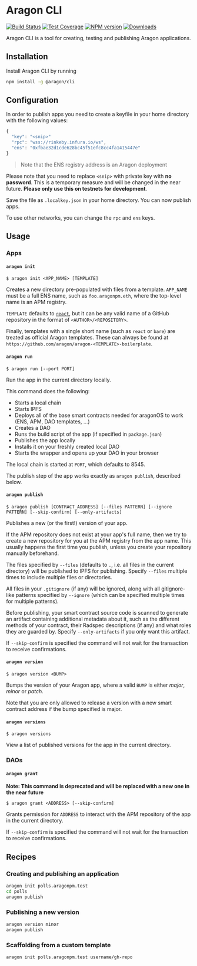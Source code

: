 # Aragon CLI

[![Build Status](https://img.shields.io/travis/aragon/aragon-dev-cli/master.svg?style=flat-square)](https://travis-ci.org/aragon/aragon-dev-cli)
[![Test Coverage](https://img.shields.io/coveralls/aragon/aragon-dev-cli.svg?style=flat-square)](https://coveralls.io/github/aragon/aragon-dev-cli)
[![NPM version](https://img.shields.io/npm/v/@aragon/cli.svg?style=flat-square)](https://npmjs.org/package/@aragon/cli)
[![Downloads](https://img.shields.io/npm/dm/@aragon/cli.svg?style=flat-square)](https://npmjs.org/package/@aragon/cli)

Aragon CLI is a tool for creating, testing and publishing Aragon applications.

## Installation

Install Aragon CLI by running

```bash
npm install -g @aragon/cli
```

## Configuration

In order to publish apps you need to create a keyfile in your home directory with the following values:

```js
{
  "key": "<snip>"
  "rpc": "wss://rinkeby.infura.io/ws",
  "ens": "0xfbae32d1cde628bc45f51efc8cc4fa1415447e"
}
```

> Note that the ENS registry address is an Aragon deployment

Please note that you need to replace `<snip>` with private key with **no password**. This is a temporary measure and will be changed in the near future. **Please only use this on testnets for development**.

Save the file as `.localkey.json` in your home directory. You can now publish apps.

To use other networks, you can change the `rpc` and `ens` keys.

## Usage

### Apps

#### `aragon init`

```
$ aragon init <APP_NAME> [TEMPLATE]
```

Creates a new directory pre-populated with files from a template. `APP_NAME` must be a full ENS name, such as `foo.aragonpm.eth`, where the top-level name is an APM registry.

`TEMPLATE` defaults to [`react`](https://github.com/aragon/aragon-react-boilerplate), but it can be any valid name of a GitHub repository in the format of `<AUTHOR>/<REPOSITORY>`.

Finally, templates with a single short name (such as `react` or `bare`) are treated as official Aragon templates. These can always be found at `https://github.com/aragon/aragon-<TEMPLATE>-boilerplate`.

#### `aragon run`

```
$ aragon run [--port PORT]
```

Run the app in the current directory locally.

This command does the following:

- Starts a local chain
- Starts IPFS
- Deploys all of the base smart contracts needed for aragonOS to work (ENS, APM, DAO templates, ...)
- Creates a DAO
- Runs the build script of the app (if specified in `package.json`)
- Publishes the app locally
- Installs it on your freshly created local DAO
- Starts the wrapper and opens up your DAO in your browser

The local chain is started at `PORT`, which defaults to 8545.

The publish step of the app works exactly as `aragon publish`, described below.

#### `aragon publish`

```
$ aragon publish [CONTRACT_ADDRESS] [--files PATTERN] [--ignore PATTERN] [--skip-confirm] [--only-artifacts]
```

Publishes a new (or the first!) version of your app.

If the APM repository does not exist at your app's full name, then we try to create a new repository for you at the APM registry from the app name. This usually happens the first time you publish, unless you create your repository manually beforehand.

The files specified by `--files` (defaults to `.`, i.e. all files in the current directory) will be published to IPFS for publishing. Specify `--files` multiple times to include multiple files or directories.

All files in your `.gitignore` (if any) will be ignored, along with all gitignore-like patterns specified by `--ignore` (which can be specified multiple times for multiple patterns).

Before publishing, your smart contract source code is scanned to generate an artifact containing additional metadata about it, such as the different methods of your contract, their Radspec descriptions (if any) and what roles they are guarded by. Specify `--only-artifacts` if you only want this artifact.

If `--skip-confirm` is specified the command will not wait for the transaction to receive confirmations.

#### `aragon version`

```
$ aragon version <BUMP>
```

Bumps the version of your Aragon app, where a valid `BUMP` is either *major*, *minor* or *patch*.

Note that you are only allowed to release a version with a new smart contract address if the bump specified is major.

#### `aragon versions`

```
$ aragon versions
```

View a list of published versions for the app in the current directory.

### DAOs

#### `aragon grant`

**Note: This command is deprecated and will be replaced with a new one in the near future**

```
$ aragon grant <ADDRESS> [--skip-confirm]
```

Grants permission for `ADDRESS` to interact with the APM repository of the app in the current directory.

If `--skip-confirm` is specified the command will not wait for the transaction to receive confirmations.

## Recipes

### Creating and publishing an application

```bash
aragon init polls.aragonpm.test
cd polls
aragon publish
```

### Publishing a new version

```bash
aragon version minor
aragon publish
```

### Scaffolding from a custom template

```bash
aragon init polls.aragonpm.test username/gh-repo
```
